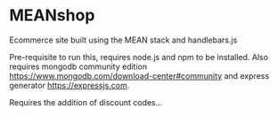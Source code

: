 # MEANshop
Ecommerce site built using the MEAN stack and handlebars.js

Pre-requisite to run this, requires node.js and npm to be installed. Also requires mongodb community edition https://www.mongodb.com/download-center#community and express generator https://expressjs.com.

Requires the addition of discount codes...



